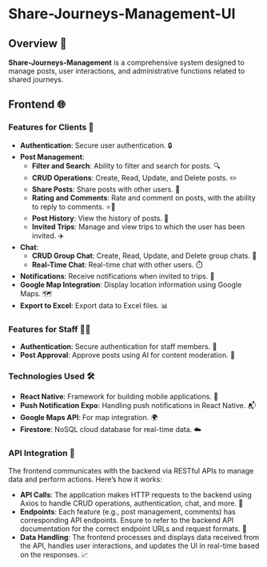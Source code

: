 # Share-Journeys-Management-UI

## Overview 🌟

**Share-Journeys-Management** is a comprehensive system designed to manage posts, user interactions, and administrative functions related to shared journeys.
## Frontend 🌐

### Features for Clients 👥

- **Authentication**: Secure user authentication. 🔒
- **Post Management**:
  - **Filter and Search**: Ability to filter and search for posts. 🔍
  - **CRUD Operations**: Create, Read, Update, and Delete posts. ✏️
  - **Share Posts**: Share posts with other users. 🔄
  - **Rating and Comments**: Rate and comment on posts, with the ability to reply to comments. ⭐💬
  - **Post History**: View the history of posts. 📜
  - **Invited Trips**: Manage and view trips to which the user has been invited. ✈️
- **Chat**:
  - **CRUD Group Chat**: Create, Read, Update, and Delete group chats. 💬
  - **Real-Time Chat**: Real-time chat with other users. ⏱️
- **Notifications**: Receive notifications when invited to trips. 🔔
- **Google Map Integration**: Display location information using Google Maps. 🗺️
- **Export to Excel**: Export data to Excel files. 📊

### Features for Staff 🧑‍🔧

- **Authentication**: Secure authentication for staff members. 🔑
- **Post Approval**: Approve posts using AI for content moderation. 🤖

### Technologies Used 🛠️

- **React Native**: Framework for building mobile applications. 📱
- **Push Notification Expo**: Handling push notifications in React Native. 📬
- **Google Maps API**: For map integration. 🌍
- **Firestore**: NoSQL cloud database for real-time data. ☁️


### API Integration 🔗

The frontend communicates with the backend via RESTful APIs to manage data and perform actions. Here’s how it works:

- **API Calls**: The application makes HTTP requests to the backend using Axios to handle CRUD operations, authentication, chat, and more. 🚀
- **Endpoints**: Each feature (e.g., post management, comments) has corresponding API endpoints. Ensure to refer to the backend API documentation for the correct endpoint URLs and request formats. 📑
- **Data Handling**: The frontend processes and displays data received from the API, handles user interactions, and updates the UI in real-time based on the responses. 📈

